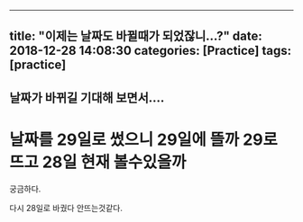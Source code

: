 
---
title: "이제는 날짜도 바뀔때가 되었잖니...?"
date: 2018-12-28 14:08:30
categories: [Practice]
tags: [practice]
---


## 날짜가 바뀌길 기대해 보면서....

# 날짜를 29일로 썼으니 29일에 뜰까 29로 뜨고 28일 현재 볼수있을까

궁금하다.

다시 28일로 바궜다 안뜨는것같다.


